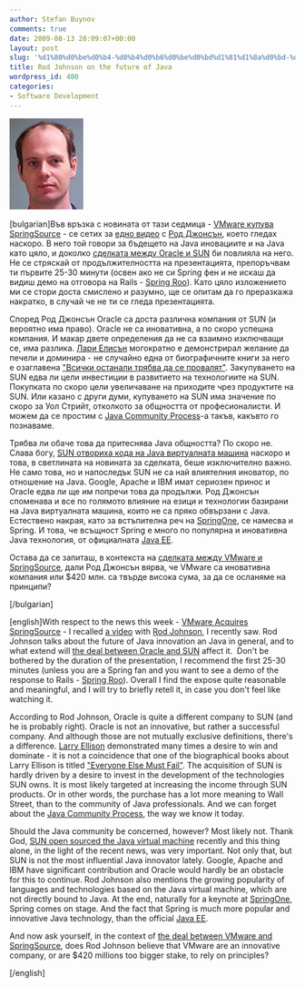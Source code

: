 ```yaml
---
author: Stefan Buynov
comments: true
date: 2009-08-13 20:09:07+00:00
layout: post
slug: '%d1%80%d0%be%d0%b4-%d0%b4%d0%b6%d0%be%d0%bd%d1%81%d1%8a%d0%bd-%d0%b7%d0%b0-%d0%b1%d1%8a%d0%b4%d0%b5%d1%89%d0%b5%d1%82%d0%be-%d0%bd%d0%b0-java'
title: Rod Johnson on the future of Java
wordpress_id: 400
categories:
- Software Development
---
```


[![The Future of Java Innovation](/images/2009/08/rod_johnson.jpg)](http://www.infoq.com/presentations/SpringOne-Keynote-Rod-Johnson)

[bulgarian]Във връзка с новината от тази седмица - [VMware купува SpringSource](http://www.infoq.com/news/2009/08/vmware-springsource) - се сетих за [едно видео](http://www.infoq.com/presentations/SpringOne-Keynote-Rod-Johnson) с [Род Джонсън](http://www.springone2gx.com/conference/speaker/rod_johnson), което гледах наскоро. В него той говори за бъдещето на Java иновациите и на Java като цяло, и доколко [сделката между Oracle и SUN](/2009/07/19/342) би повлияла на него. Не се стряскай от продължителността на презентацията, препоръчвам ти първите 25-30 минути (освен ако не си Spring фен и не искаш да видиш демо на отговора на Rails - [Spring Roo](http://www.springsource.org/roo)). Като цяло изложението ми се стори доста смислено и разумно, ще се опитам да го преразкажа накратко, в случай че не ти се гледа презентацията.

Според Род Джонсън Oracle са доста различна компания от SUN (и вероятно има право). Oracle не са иновативна, а по скоро успешна компания. И макар двете определения да не са взаимно изключващи се, има разлика. [Лари Елисън](http://en.wikipedia.org/wiki/Larry_Ellison) могократно е демонстрирал желание да печели и доминира - не случайно една от биографичните книги за него е озаглавена ["Всички останали трябва да се провалят"](http://www.amazon.com/Everyone-Else-Must-Fail-Unvarnished/dp/B000H2N2G0/ref=pd_sim_b_2). Закупуването на SUN едва ли цели инвестиции в развитието на технологиите на SUN. Покупката по скоро цели увеличаване на приходите чрез продуктите на SUN. Или казано с други думи, купуването на SUN има значение по скоро за Уол Стрийт, отколкото за общността от професионалисти. И можем да се простим с [Java Community Process](http://jcp.org)-а такъв, какъвто го познаваме.

Трябва ли обаче това да притеснява Java общността? По скоро не. Слава богу, [SUN отвориха кода на Java виртуалната машина](http://openjdk.java.net/) наскоро и това, в светлината на новината за сделката, беше изключително важно. Не само това, но и напоследък SUN не са най влиятелния иноватор, по отношение на Java. Google, Apache и IBM имат сериозен принос и Oracle едва ли ще им попречи това да продължи. Род Джонсън споменава и все по голямото влияние на езици и технологии базирани на Java виртуалната машина, които не са пряко обвързани с Java. Естествено накрая, като за встъпителна реч на [SpringOne](http://www.springone.com/), се намесва и Spring. И това, че всъщност Spring е много по популярна и иновативна Java технология, от официалната [Java EE](http://java.sun.com/javaee/).

Остава да се запиташ, в контекста на [сделката между VMware и SpringSource](http://www.infoq.com/news/2009/08/vmware-springsource), дали Род Джонсън вярва, че VMware са иновативна компания или $420 млн. са твърде висока сума, за да се осланяме на принципи?

[/bulgarian]

[english]With respect to the news this week -  [VMware Acquires SpringSource](http://www.infoq.com/news/2009/08/vmware-springsource) - I recalled [a video](http://www.infoq.com/presentations/SpringOne-Keynote-Rod-Johnson) with [Rod Johnson](http://www.springone2gx.com/conference/speaker/rod_johnson), I recently saw. Rod Johnson talks about the future of Java innovation an Java in general, and to what extend will [the deal between Oracle and SUN](/2009/07/19/342) affect it.  Don't be bothered by the duration of the presentation, I recommend the first 25-30 minutes (unless you are a Spring fan and you want to see a demo of the response to Rails - [Spring Roo](http://www.springsource.org/roo)). Overall I find the expose quite reasonable and meaningful, and I will try to briefly retell it, in case you don't feel like watching it.

According to Rod Johnson, Oracle is quite a different company to SUN (and he is probably right). Oracle is not an innovative, but rather a successful company. And although those are not mutually exclusive definitions, there's a difference. [Larry Ellison](http://en.wikipedia.org/wiki/Larry_Ellison) demonstrated many times a desire to win and dominate - it is not a coincidence that one of the biographical books about Larry Ellison is titled ["Everyone Else Must Fail"](http://www.amazon.com/Everyone-Else-Must-Fail-Unvarnished/dp/B000H2N2G0/ref=pd_sim_b_2). The acquisition of SUN is hardly driven by a desire to invest in the development of the technologies SUN owns. It is most likely targeted at increasing the income through SUN products. Or in other words, the purchase has a lot more meaning to Wall Street, than to the community of Java professionals. And we can forget about the [Java Community Process](http://jcp.org), the way we know it today.

Should the Java community be concerned, however? Most likely not. Thank God, [SUN open sourced the Java virtual machine](http://openjdk.java.net/) recently and this thing alone, in the light of the recent news, was very important. Not only that, but SUN is not the most influential Java innovator lately. Google, Apache and IBM have significant contribution and Oracle would hardly be an obstacle for this to continue. Rod Johnson also mentions the growing popularity of languages and technologies based on the Java virtual machine, which are not directly bound to Java. At the end, naturally for a keynote at [SpringOne](http://www.springone.com/), Spring comes on stage. And the fact that Spring is much more popular and innovative Java technology, than the official [Java EE](http://java.sun.com/javaee/).

And now ask yourself, in the context of [the deal between VMware and SpringSource](http://www.infoq.com/news/2009/08/vmware-springsource), does Rod Johnson believe that VMware are an innovative company, or are $420 millions too bigger stake, to rely on principles?

[/english]
